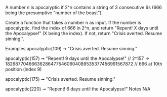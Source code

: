 A number n is apocalyptic if 2^n contains a string of 3 consecutive 6s (666 being the presumptive "number of the beast").

Create a function that takes a number n as input. If the number is apocalyptic, find the index of 666 in 2^n, and return "Repent! X days until the Apocalypse!" (X being the index). If not, return "Crisis averted. Resume sinning.".

Examples
apocalyptic(109) ➞ "Crisis averted. Resume sinning."

apocalyptic(157) ➞ "Repent! 9 days until the Apocalypse!"
// 2^157 -> 182687704666362864775460604089535377456991567872
// 666 at 10th position (index 9)

apocalyptic(175) ➞ "Crisis averted. Resume sinning."

apocalyptic(220) ➞ "Repent! 6 days until the Apocalypse!"
Notes
N/A